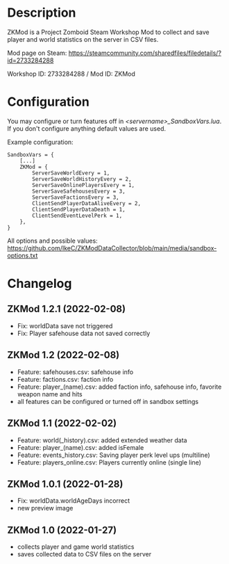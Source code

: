 # Description
ZKMod is a Project Zomboid Steam Workshop Mod to collect and save player and world statistics on the server in CSV files.

Mod page on Steam: https://steamcommunity.com/sharedfiles/filedetails/?id=2733284288

Workshop ID: 2733284288 / Mod ID: ZKMod

# Configuration
You may configure or turn features off in *\<servername\>_SandboxVars.lua*. If you don't configure anything default values are used.
  
Example configuration:
```
SandboxVars = {
    [...]
    ZKMod = {
        ServerSaveWorldEvery = 1,
        ServerSaveWorldHistoryEvery = 2,
        ServerSaveOnlinePlayersEvery = 1,
        ServerSaveSafehousesEvery = 3,
        ServerSaveFactionsEvery = 3,
        ClientSendPlayerDataAliveEvery = 2,
        ClientSendPlayerDataDeath = 1,
        ClientSendEventLevelPerk = 1,
    },
}
```
All options and possible values: https://github.com/IkeC/ZKModDataCollector/blob/main/media/sandbox-options.txt


# Changelog

## ZKMod 1.2.1 (2022-02-08)
* Fix: worldData save not triggered
* Fix: Player safehouse data not saved correctly

## ZKMod 1.2 (2022-02-08)
* Feature: safehouses.csv: safehouse info
* Feature: factions.csv: faction info
* Feature: player_(name).csv: added faction info, safehouse info, favorite weapon name and hits
* all features can be configured or turned off in sandbox settings

## ZKMod 1.1 (2022-02-02)
* Feature: world(_history).csv: added extended weather data
* Feature: player_(name).csv: added isFemale
* Feature: events_history.csv: Saving player perk level ups (multiline)
* Feature: players_online.csv: Players currently online (single line) 

## ZKMod 1.0.1 (2022-01-28)
* Fix: worldData.worldAgeDays incorrect
* new preview image

## ZKMod 1.0 (2022-01-27)
* collects player and game world statistics
* saves collected data to CSV files on the server
